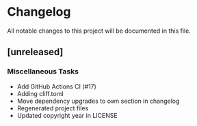 # Changelog
All notable changes to this project will be documented in this file.

## [unreleased]

### Miscellaneous Tasks

- Add GitHub Actions CI (#17)
- Adding cliff.toml
- Move dependency upgrades to own section in changelog
- Regenerated project files
- Updated copyright year in LICENSE

<!-- generated by git-cliff -->
